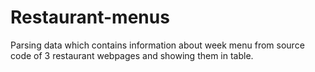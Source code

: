 # Restaurant-menus
Parsing data which contains information about week menu from source code of 3 restaurant webpages and showing them in table.
